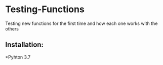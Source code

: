 # Testing-Functions
Testing new functions for the first time and how each one works with the others


## Installation:
  *Pyhton 3.7
  
